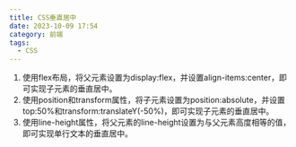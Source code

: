```yaml
---
title: CSS垂直居中
date: 2023-10-09 17:54
category: 前端
tags:
  - CSS
---
```


1. 使用flex布局，将父元素设置为display:flex，并设置align-items:center，即可实现子元素的垂直居中。
2. 使用position和transform属性，将子元素设置为position:absolute，并设置top:50%和transform:translateY(-50%)，即可实现子元素的垂直居中。
3. 使用line-height属性，将父元素的line-height设置为与父元素高度相等的值，即可实现单行文本的垂直居中。